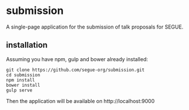 submission
==========

A single-page application for the submission of talk proposals for SEGUE.

installation
------------

Assuming you have npm, gulp and bower already installed:

    git clone https://github.com/segue-org/submission.git
    cd submission
    npm install
    bower install
    gulp serve

Then the application will be available on http://localhost:9000


